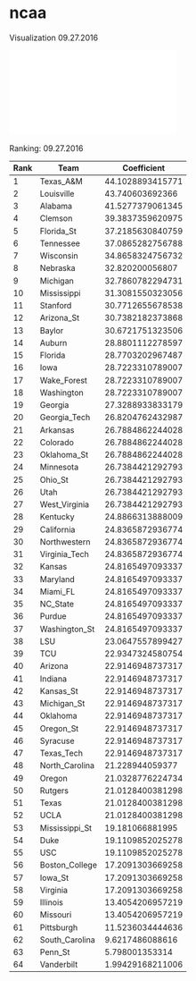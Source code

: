 # ncaa

Visualization 09.27.2016

![Teams Visualization](visual_09.27.16.pdf)

Ranking: 09.27.2016

| Rank | Team            | Coefficient      | 
|------|-----------------|------------------| 
| 1    |  Texas_A&M      | 44.1028893415771 | 
| 2    |  Louisville     | 43.740603692366  | 
| 3    |  Alabama        | 41.5277379061345 | 
| 4    |  Clemson        | 39.3837359620975 | 
| 5    |  Florida_St     | 37.2185630840759 | 
| 6    |  Tennessee      | 37.0865282756788 | 
| 7    |  Wisconsin      | 34.8658324756732 | 
| 8    |  Nebraska       | 32.820200056807  | 
| 9    |  Michigan       | 32.7860782294731 | 
| 10   |  Mississippi    | 31.3081550323056 | 
| 11   |  Stanford       | 30.7712655678538 | 
| 12   |  Arizona_St     | 30.7382182373868 | 
| 13   |  Baylor         | 30.6721751323506 | 
| 14   |  Auburn         | 28.8801112278597 | 
| 15   |  Florida        | 28.7703202967487 | 
| 16   |  Iowa           | 28.7223310789007 | 
| 17   |  Wake_Forest    | 28.7223310789007 | 
| 18   |  Washington     | 28.7223310789007 | 
| 19   |  Georgia        | 27.3288933833179 | 
| 20   |  Georgia_Tech   | 26.8204762432987 | 
| 21   |  Arkansas       | 26.7884862244028 | 
| 22   |  Colorado       | 26.7884862244028 | 
| 23   |  Oklahoma_St    | 26.7884862244028 | 
| 24   |  Minnesota      | 26.7384421292793 | 
| 25   |  Ohio_St        | 26.7384421292793 | 
| 26   |  Utah           | 26.7384421292793 | 
| 27   |  West_Virginia  | 26.7384421292793 | 
| 28   |  Kentucky       | 24.8866313888009 | 
| 29   |  California     | 24.8365872936774 | 
| 30   |  Northwestern   | 24.8365872936774 | 
| 31   |  Virginia_Tech  | 24.8365872936774 | 
| 32   |  Kansas         | 24.8165497093337 | 
| 33   |  Maryland       | 24.8165497093337 | 
| 34   |  Miami_FL       | 24.8165497093337 | 
| 35   |  NC_State       | 24.8165497093337 | 
| 36   |  Purdue         | 24.8165497093337 | 
| 37   |  Washington_St  | 24.8165497093337 | 
| 38   |  LSU            | 23.0647557899427 | 
| 39   |  TCU            | 22.9347324580754 | 
| 40   |  Arizona        | 22.9146948737317 | 
| 41   |  Indiana        | 22.9146948737317 | 
| 42   |  Kansas_St      | 22.9146948737317 | 
| 43   |  Michigan_St    | 22.9146948737317 | 
| 44   |  Oklahoma       | 22.9146948737317 | 
| 45   |  Oregon_St      | 22.9146948737317 | 
| 46   |  Syracuse       | 22.9146948737317 | 
| 47   |  Texas_Tech     | 22.9146948737317 | 
| 48   |  North_Carolina | 21.228944059377  | 
| 49   |  Oregon         | 21.0328776224734 | 
| 50   |  Rutgers        | 21.0128400381298 | 
| 51   |  Texas          | 21.0128400381298 | 
| 52   |  UCLA           | 21.0128400381298 | 
| 53   |  Mississippi_St | 19.181066881995  | 
| 54   |  Duke           | 19.1109852025278 | 
| 55   |  USC            | 19.1109852025278 | 
| 56   |  Boston_College | 17.2091303669258 | 
| 57   |  Iowa_St        | 17.2091303669258 | 
| 58   |  Virginia       | 17.2091303669258 | 
| 59   |  Illinois       | 13.4054206957219 | 
| 60   |  Missouri       | 13.4054206957219 | 
| 61   |  Pittsburgh     | 11.5236034444636 | 
| 62   |  South_Carolina | 9.6217486088616  | 
| 63   |  Penn_St        | 5.798001353314   | 
| 64   |  Vanderbilt     | 1.99429168211006 | 

